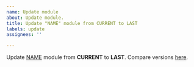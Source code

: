 ```yaml
---
name: Update module
about: Update module.
title: Update "NAME" module from CURRENT to LAST
labels: update
assignees: ''

---
```


Update [NAME](https://www.drupal.org/project/KEY) module from **CURRENT** to **LAST**. Compare versions [here](https://git.drupalcode.org/project/KEY/-/compare/8.x-CURRENT...8.x-LAST).

